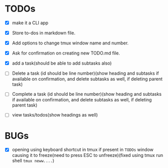 # TODOs
- [x] make it a CLI app
- [x] Store to-dos in markdown file.
- [x] Add options to change tmux window name and number.
- [x] Ask for confirmation on creating new TODO.md file.
- [x] add a task(should be able to add subtasks also)
- [ ] Delete a task (id should be line number)(show heading and subtasks if available on confirmation, and delete subtasks as well, if deleting parent task)
- [ ] Complete a task (id should be line number)(show heading and subtasks if available on confirmation, and delete subtasks as well, if deleting parent task)
- [ ] view tasks/todos(show headings as well)


 # BUGs
- [x] opening using keyboard shortcut in tmux if present in `TODOs` window causing it to freeze(need to press ESC to unfreeze)(fixed using tmux run shell `tmux neww....`)
